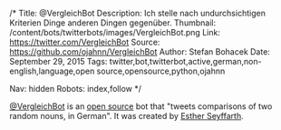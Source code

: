 /*
Title: @VergleichBot
Description: Ich stelle nach undurchsichtigen Kriterien Dinge anderen Dingen gegenüber.
Thumbnail: /content/bots/twitterbots/images/VergleichBot.png
Link: https://twitter.com/VergleichBot
Source: https://github.com/ojahnn/VergleichBot
Author: Stefan Bohacek
Date: September 29, 2015
Tags: twitter,bot,twitterbot,active,german,non-english,language,open source,opensource,python,ojahnn

Nav: hidden
Robots: index,follow
*/

[@VergleichBot](https://twitter.com/VergleichBot) is an [open source](https://github.com/ojahnn/VergleichBot) bot that "tweets comparisons of two random nouns, in German". It was created by [Esther Seyffarth](https://twitter.com/ojahnn).
